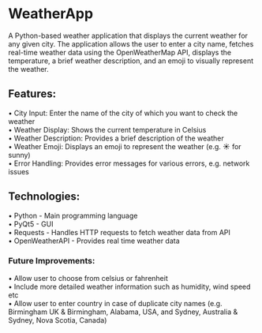 # WeatherApp

A Python-based weather application that displays the current weather for any given city. The application allows the user to enter a city name, fetches real-time weather data using the OpenWeatherMap API, displays the temperature, a brief weather description, and an emoji to visually represent the weather.

## Features:
• City Input: Enter the name of the city of which you want to check the weather <br />
• Weather Display: Shows the current temperature in Celsius <br />
• Weather Description: Provides a brief description of the weather <br />
• Weather Emoji: Displays an emoji to represent the weather (e.g. ☀️ for sunny) <br />
• Error Handling: Provides error messages for various errors, e.g. network issues <br />

## Technologies:
• Python - Main programming language <br />
• PyQt5 - GUI <br />
• Requests - Handles HTTP requests to fetch weather data from API <br />
• OpenWeatherAPI - Provides real time weather data <br />

### Future Improvements:
• Allow user to choose from celsius or fahrenheit <br /> 
• Include more detailed weather information such as humidity, wind speed etc <br />
• Allow user to enter country in case of duplicate city names (e.g. Birmingham UK & Birmingham, Alabama, USA, and Sydney, Australia & Sydney, Nova Scotia, Canada) <br />
